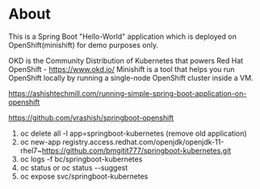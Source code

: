 # About

This is a Spring Boot "Hello-World" application which is deployed on OpenShift(minishift) for demo purposes only.

OKD is the Community Distribution of Kubernetes that powers Red Hat OpenShift - https://www.okd.io/
Minishift is a tool that helps you run OpenShift locally by running a single-node OpenShift cluster inside a VM.

https://ashishtechmill.com/running-simple-spring-boot-application-on-openshift

https://github.com/yrashish/springboot-openshift

1. oc delete all -l app=springboot-kubernetes (remove old application)
2. oc new-app registry.access.redhat.com/openjdk/openjdk-11-rhel7~https://github.com/bmgitit777/springboot-kubernetes.git
3. oc logs -f bc/springboot-kubernetes
4. oc status or oc status --suggest
5. oc expose svc/springboot-kubernetes
